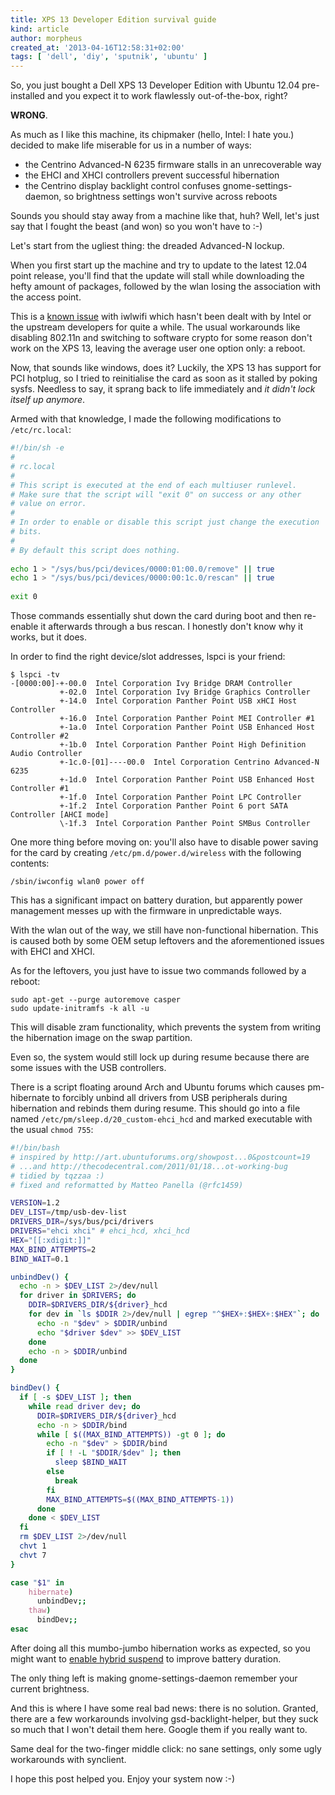 ```yaml
---
title: XPS 13 Developer Edition survival guide
kind: article
author: morpheus
created_at: '2013-04-16T12:58:31+02:00'
tags: [ 'dell', 'diy', 'sputnik', 'ubuntu' ]
---
```


So, you just bought a Dell XPS 13 Developer Edition with Ubuntu 12.04
pre-installed and you expect it to work flawlessly out-of-the-box, right?

**WRONG**.

As much as I like this machine, its chipmaker (hello, Intel: I hate you.)
decided to make life miserable for us in a number of ways:

* the Centrino Advanced-N 6235 firmware stalls in an unrecoverable way
* the EHCI and XHCI controllers prevent successful hibernation
* the Centrino display backlight control confuses gnome-settings-daemon, so
  brightness settings won't survive across reboots

Sounds you should stay away from a machine like that, huh? Well, let's just
say that I fought the beast (and won) so you won't have to :-)

<!-- break -->

Let's start from the ugliest thing: the dreaded Advanced-N lockup.

When you first start up the machine and try to update to the latest 12.04
point release, you'll find that the update will stall while downloading
the hefty amount of packages, followed by the wlan losing the association
with the access point.

This is a [known issue][centrino] with iwlwifi which hasn't been dealt with
by Intel or the upstream developers for quite a while. The usual workarounds
like disabling 802.11n and switching to software crypto for some reason don't
work on the XPS 13, leaving the average user one option only: a reboot.

Now, that sounds like windows, does it? Luckily, the XPS 13 has support for
PCI hotplug, so I tried to reinitialise the card as soon as it stalled by
poking sysfs. Needless to say, it sprang back to life immediately and *it didn't
lock itself up anymore*.

Armed with that knowledge, I made the following modifications to `/etc/rc.local`:

```sh
#!/bin/sh -e
#
# rc.local
#
# This script is executed at the end of each multiuser runlevel.
# Make sure that the script will "exit 0" on success or any other
# value on error.
#
# In order to enable or disable this script just change the execution
# bits.
#
# By default this script does nothing.
 
echo 1 > "/sys/bus/pci/devices/0000:01:00.0/remove" || true
echo 1 > "/sys/bus/pci/devices/0000:00:1c.0/rescan" || true
 
exit 0
```

Those commands essentially shut down the card during boot and then re-enable it
afterwards through a bus rescan. I honestly don't know why it works, but it does.

In order to find the right device/slot addresses, lspci is your friend:

```
$ lspci -tv
-[0000:00]-+-00.0  Intel Corporation Ivy Bridge DRAM Controller
           +-02.0  Intel Corporation Ivy Bridge Graphics Controller
           +-14.0  Intel Corporation Panther Point USB xHCI Host Controller
           +-16.0  Intel Corporation Panther Point MEI Controller #1
           +-1a.0  Intel Corporation Panther Point USB Enhanced Host Controller #2
           +-1b.0  Intel Corporation Panther Point High Definition Audio Controller
           +-1c.0-[01]----00.0  Intel Corporation Centrino Advanced-N 6235
           +-1d.0  Intel Corporation Panther Point USB Enhanced Host Controller #1
           +-1f.0  Intel Corporation Panther Point LPC Controller
           +-1f.2  Intel Corporation Panther Point 6 port SATA Controller [AHCI mode]
           \-1f.3  Intel Corporation Panther Point SMBus Controller
```

One more thing before moving on: you'll also have to disable power saving for the
card by creating `/etc/pm.d/power.d/wireless` with the following contents:

    /sbin/iwconfig wlan0 power off

This has a significant impact on battery duration, but apparently power management
messes up with the firmware in unpredictable ways.

With the wlan out of the way, we still have non-functional hibernation. This is
caused both by some OEM setup leftovers and the aforementioned issues with EHCI
and XHCI.

As for the leftovers, you just have to issue two commands followed by a reboot:

    sudo apt-get --purge autoremove casper
    sudo update-initramfs -k all -u

This will disable zram functionality, which prevents the system from writing the
hibernation image on the swap partition.

Even so, the system would still lock up during resume because there are some
issues with the USB controllers.

There is a script floating around Arch and Ubuntu forums which causes pm-hibernate
to forcibly unbind all drivers from USB peripherals during hibernation and rebinds
them during resume. This should go into a file named
`/etc/pm/sleep.d/20_custom-ehci_hcd` and marked executable with the usual
`chmod 755`:

```bash
#!/bin/bash
# inspired by http://art.ubuntuforums.org/showpost...0&postcount=19
# ...and http://thecodecentral.com/2011/01/18...ot-working-bug
# tidied by tqzzaa :)
# fixed and reformatted by Matteo Panella (@rfc1459)

VERSION=1.2
DEV_LIST=/tmp/usb-dev-list
DRIVERS_DIR=/sys/bus/pci/drivers
DRIVERS="ehci xhci" # ehci_hcd, xhci_hcd
HEX="[[:xdigit:]]"
MAX_BIND_ATTEMPTS=2
BIND_WAIT=0.1

unbindDev() {
  echo -n > $DEV_LIST 2>/dev/null
  for driver in $DRIVERS; do
    DDIR=$DRIVERS_DIR/${driver}_hcd
    for dev in `ls $DDIR 2>/dev/null | egrep "^$HEX+:$HEX+:$HEX"`; do
      echo -n "$dev" > $DDIR/unbind
      echo "$driver $dev" >> $DEV_LIST
    done
    echo -n > $DDIR/unbind
  done
}

bindDev() {
  if [ -s $DEV_LIST ]; then
    while read driver dev; do
      DDIR=$DRIVERS_DIR/${driver}_hcd
      echo -n > $DDIR/bind
      while [ $((MAX_BIND_ATTEMPTS)) -gt 0 ]; do
        echo -n "$dev" > $DDIR/bind
        if [ ! -L "$DDIR/$dev" ]; then
          sleep $BIND_WAIT
        else
          break
        fi
        MAX_BIND_ATTEMPTS=$((MAX_BIND_ATTEMPTS-1))
      done
    done < $DEV_LIST
  fi
  rm $DEV_LIST 2>/dev/null
  chvt 1
  chvt 7
}

case "$1" in
    hibernate)
      unbindDev;;
    thaw)
      bindDev;;
esac
```

After doing all this mumbo-jumbo hibernation works as expected, so you might
want to [enable hybrid suspend][hybrid] to improve battery duration.

The only thing left is making gnome-settings-daemon remember your current
brightness.

And this is where I have some real bad news: there is no solution. Granted,
there are a few workarounds involving gsd-backlight-helper, but they suck so
much that I won't detail them here. Google them if you really want to.

Same deal for the two-finger middle click: no sane settings, only some ugly
workarounds with synclient.

I hope this post helped you. Enjoy your system now :-)

[centrino]: https://bugs.launchpad.net/ubuntu/+source/linux/+bug/836250
[hybrid]: http://blog.futurile.net/2012/07/14/hybrid-suspend-with-ubuntu-12-04-precise-pangolin/
